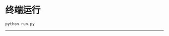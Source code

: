 # 终端运行

```shell
python run.py
```
**************************************************************************************************************************************************************************************************************************************************************************************************************************************************************************************************************************************************************************************************************************************************************************************************************************